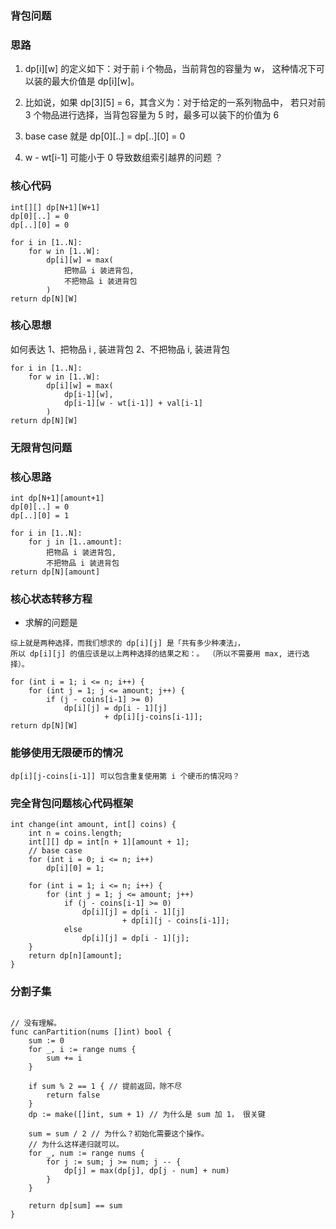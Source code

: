 ### 背包问题

### 思路

1. dp[i][w] 的定义如下：对于前 i 个物品，当前背包的容量为 w，
这种情况下可以装的最大价值是 dp[i][w]。

2. 比如说，如果 dp[3][5] = 6，其含义为：对于给定的一系列物品中，
若只对前 3 个物品进行选择，当背包容量为 5 时，最多可以装下的价值为 6

3. base case 就是 dp[0][..] = dp[..][0] = 0

4. w - wt[i-1] 可能小于 0 导致数组索引越界的问题 ？


### 核心代码

```
int[][] dp[N+1][W+1]
dp[0][..] = 0
dp[..][0] = 0

for i in [1..N]:
    for w in [1..W]:
        dp[i][w] = max(
            把物品 i 装进背包,
            不把物品 i 装进背包
        )
return dp[N][W]
```

### 核心思想
如何表达
1、把物品 i , 装进背包
2、不把物品 i, 装进背包

```
for i in [1..N]:
    for w in [1..W]:
        dp[i][w] = max(
            dp[i-1][w],
            dp[i-1][w - wt[i-1]] + val[i-1]
        )
return dp[N][W]
```

### 无限背包问题

### 核心思路

```
int dp[N+1][amount+1]
dp[0][..] = 0
dp[..][0] = 1

for i in [1..N]:
    for j in [1..amount]:
        把物品 i 装进背包,
        不把物品 i 装进背包
return dp[N][amount]
```

### 核心状态转移方程

- 求解的问题是

```
综上就是两种选择，而我们想求的 dp[i][j] 是「共有多少种凑法」，
所以 dp[i][j] 的值应该是以上两种选择的结果之和：。 （所以不需要用 max, 进行选择）。
```

```
for (int i = 1; i <= n; i++) {
    for (int j = 1; j <= amount; j++) {
        if (j - coins[i-1] >= 0)
            dp[i][j] = dp[i - 1][j] 
                     + dp[i][j-coins[i-1]];   
return dp[N][W]
```

### 能够使用无限硬币的情况

```
dp[i][j-coins[i-1]] 可以包含重复使用第 i 个硬币的情况吗？
```

### 完全背包问题核心代码框架

```
int change(int amount, int[] coins) {
    int n = coins.length;
    int[][] dp = int[n + 1][amount + 1];
    // base case
    for (int i = 0; i <= n; i++) 
        dp[i][0] = 1;

    for (int i = 1; i <= n; i++) {
        for (int j = 1; j <= amount; j++)
            if (j - coins[i-1] >= 0)
                dp[i][j] = dp[i - 1][j] 
                         + dp[i][j - coins[i-1]];
            else 
                dp[i][j] = dp[i - 1][j];
    }
    return dp[n][amount];
}
```

### 分割子集

```

// 没有理解。
func canPartition(nums []int) bool {
    sum := 0 
    for _, i := range nums {
        sum += i 
    }

    if sum % 2 == 1 { // 提前返回，除不尽 
        return false 
    }
    dp := make([]int, sum + 1) // 为什么是 sum 加 1， 很关键

    sum = sum / 2 // 为什么？初始化需要这个操作。
    // 为什么这样递归就可以。
    for _, num := range nums {
        for j := sum; j >= num; j -- {
            dp[j] = max(dp[j], dp[j - num] + num)
        }
    }

    return dp[sum] == sum 
}
```
